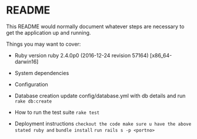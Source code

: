 # README

This README would normally document whatever steps are necessary to get the
application up and running.

Things you may want to cover:

* Ruby version
  ruby 2.4.0p0 (2016-12-24 revision 57164) [x86_64-darwin16]

* System dependencies

* Configuration

* Database creation
  update config/database.yml with db details and run
  `rake db:create`

* How to run the test suite
  `rake test`

* Deployment instructions
  `checkout the code make sure u have the above stated ruby and`
  `bundle install`
  `run rails s -p <portno>`